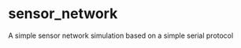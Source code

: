 sensor_network
==============

A simple sensor network simulation based on a simple serial protocol
